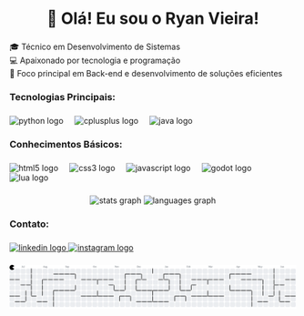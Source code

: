 ###

<h1 align="center">👋 Olá! Eu sou o Ryan Vieira!</h1>

###

<p align="left"></p>

###

<p align="left">🎓 Técnico em Desenvolvimento de Sistemas<br>💻 Apaixonado por tecnologia e programação<br>🧠 Foco principal em Back-end e desenvolvimento de soluções eficientes</p>

###

<h3 align="left">Tecnologias Principais:</h3>

###

<div align="left">
  <img src="https://cdn.simpleicons.org/python/3776AB" height="40" alt="python logo"  />
  <img width="12" />
  <img src="https://cdn.simpleicons.org/c++/00599C" height="40" alt="cplusplus logo"  />
  <img width="12" />
  <img src="https://cdn.jsdelivr.net/gh/devicons/devicon/icons/java/java-original.svg" height="40" alt="java logo"  />
</div>

###

<h3 align="left">Conhecimentos Básicos:</h3>

###

<div align="left">
  <img src="https://cdn.simpleicons.org/html5/E34F26" height="40" alt="html5 logo"  />
  <img width="12" />
  <img src="https://cdn.simpleicons.org/css3/1572B6" height="40" alt="css3 logo"  />
  <img width="12" />
  <img src="https://cdn.simpleicons.org/javascript/F7DF1E" height="40" alt="javascript logo"  />
  <img width="12" />
  <img src="https://cdn.simpleicons.org/godotengine/478CBF" height="40" alt="godot logo"  />
  <img width="12" />
  <img src="https://cdn.simpleicons.org/lua/2C2D72" height="40" alt="lua logo"  />
</div>

###

<div align="center">
  <img src="https://github-readme-stats.vercel.app/api?username=IcyHoot&hide_title=false&hide_rank=false&show_icons=true&include_all_commits=true&count_private=true&disable_animations=false&theme=dracula&locale=en&hide_border=false&order=1" height="150" alt="stats graph"  />
  <img src="https://github-readme-stats.vercel.app/api/top-langs?username=IcyHoot&locale=en&hide_title=false&layout=compact&card_width=320&langs_count=5&theme=dracula&hide_border=false&order=2" height="150" alt="languages graph"  />
</div>

###

<h3 align="left">Contato:</h3>

###

<div align="left">
  <a href="https://www.linkedin.com/in/ryan-frota-15a887299/" target="_blank">
    <img src="https://raw.githubusercontent.com/maurodesouza/profile-readme-generator/master/src/assets/icons/social/linkedin/default.svg" width="52" height="40" alt="linkedin logo"  />
  </a>
  <a href="https://www.instagram.com/ry.notfound1/" target="_blank">
    <img src="https://raw.githubusercontent.com/maurodesouza/profile-readme-generator/master/src/assets/icons/social/instagram/default.svg" width="52" height="40" alt="instagram logo"  />
  </a>
</div>

###

<picture>
  <source media="(prefers-color-scheme: dark)" srcset="https://raw.githubusercontent.com/IcyHoot/IcyHoot/output/pacman-contribution-graph-dark.svg">
  <source media="(prefers-color-scheme: light)" srcset="https://raw.githubusercontent.com/IcyHoot/IcyHoot/output/pacman-contribution-graph.svg">
  <img alt="pacman contribution graph" src="https://raw.githubusercontent.com/IcyHoot/IcyHoot/output/pacman-contribution-graph.svg">
</picture>

###
